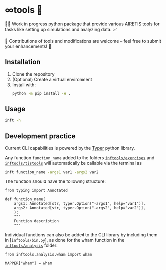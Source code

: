 # &infin;tools 🧰
👷‍♂️ Work in progress python package that provide various AIRETIS tools for tasks like setting up simulations and analyzing data. 📈

🤝 Contributions of tools and modifications are welcome – feel free to submit your enhancements! 🚀
## Installation 

1. Clone the repository
2. (Optional) Create a virtual environment
3. Install with:
   ```bash   
   python -m pip install -e .
   ```
## Usage
```bash
inft -h
```

## Development practice

Current CLI capabilities is powered by the [Typer](https://typer.tiangolo.com/) python library.

Any function `function_name` added to the folders [`inftools/exercises`](`inftools/exercises`) and [`inftools/tistools`](`inftools/tistools`) will automatically be callable via the terminal as

```bash
inft function_name -args1 var1 -args2 var2
```

The function should have the following structure:

```python3
from typing import Annotated

def function_name(
    args1: Annotated[str, typer.Option("-args1", help="var1")],
    args2: Annotated[str, typer.Option("-args2", help="var2")],
    ):
    """
    Function description
    """
```

Individual functions can also be added to the CLI library by including them in [`inftools/bin.py`], as done for the wham function in the [`inftools/analysis`](`inftools/analysis`) folder:

```python3
from inftools.analysis.wham import wham

MAPPER["wham"] = wham
```
